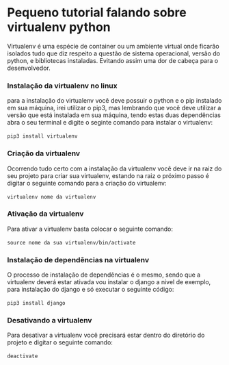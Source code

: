 # Pequeno tutorial falando sobre virtualenv python

Virtualenv é uma espécie de container ou um ambiente virtual onde ficarão isolados tudo que diz respeito a questão de sistema
operacional, versão do python, e bibliotecas instaladas. Evitando assim uma dor de cabeça para o desenvolvedor.

### Instalação da virtualenv no linux
para a instalação do virtualenv você deve possuir o python e o pip instalado em sua máquina, irei utilizar o pip3, mas lembrando que você deve utilizar a versão que está instalada em sua máquina, tendo estas duas dependências
abra o seu terminal e digite o seginte comando para instalar o virtualenv:
<br>
<br>
<code>pip3 install virtualenv</code>
<br>
### Criação da virtualenv
Ocorrendo tudo certo com a instalação da virtualenv você deve ir na raiz do seu projeto para criar sua virtualenv, estando na raiz o próximo passo é digitar o seguinte comando para a criação do virtualenv:
<br>
<br>
<code>virtualenv nome da virtualenv</code>
<br>
### Ativação da virtualenv
Para ativar a virtualenv basta colocar o seguinte comando:
<br>
<br>
<code>source nome da sua virtualenv/bin/activate</code>
<br>
### Instalação de dependências na virtualenv
O processo de instalação de dependências é o mesmo, sendo que a virtualenv deverá estar ativada vou instalar o django a nivel de exemplo, para instalação do django e só executar o seguinte código:
<br>
<br>
<code>pip3 install django</code>
<br>
### Desativando a virtualenv
Para desativar a virtualenv você precisará estar dentro do diretório do projeto e digitar o seguinte comando:
<br>
<br>
<code>deactivate</code>


